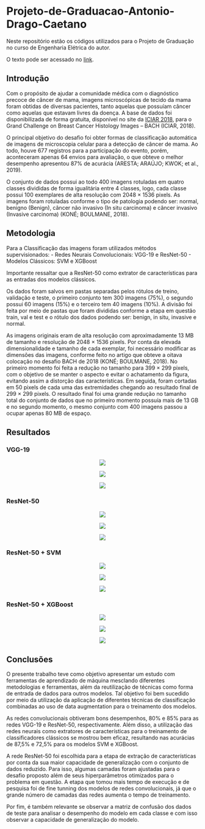 # Projeto-de-Graduacao-Antonio-Drago-Caetano

Neste repositório estão os códigos utilizados para o Projeto de Graduação no curso de Engenharia Elétrica do autor. 

O texto pode ser acessado no [link](adicionar).

<h2> Introdução </h2>
Com o propósito de ajudar a comunidade médica com o diagnóstico precoce de câncer de mama, imagens microscópicas de tecido da mama foram obtidas de diversas pacientes, tanto aquelas que possuíam câncer como aquelas que estavam livres da doença. 
A base de dados foi disponibilizada de forma gratuita, disponível no site da <a href="https://iciar2018-challenge.grand-challenge.org" target="_blank">ICIAR 2018</a>, para o Grand Challenge on Breast Cancer Histology Images – BACH (ICIAR, 2018). 

O principal objetivo do desafio foi obter formas de classificação automática de imagens de microscopia celular para a detecção de câncer de mama. Ao todo, houve 677 registros para a participação do evento, porém, aconteceram apenas 64 envios para avaliação, o que obteve o melhor desempenho apresentou 87% de acurácia (ARESTA; ARAÚJO; KWOK; et al., 2019).

O conjunto de dados possui ao todo 400 imagens rotuladas em quatro classes divididas de forma igualitária entre 4 classes, logo, cada classe possui 100 exemplares de alta resolução com 2048 × 1536 pixels. As imagens foram rotuladas conforme o tipo de patologia podendo ser: normal, benigno (Benign), câncer não invasivo (In situ carcinoma) e câncer invasivo (Invasive carcinoma) (KONÉ; BOULMANE, 2018).

<h2> Metodologia </h2>
Para a Classificação das imagens foram utilizados métodos supervisionados: 
  - Redes Neurais Convolucionais: VGG-19 e ResNet-50
  - Modelos Clássicos: SVM e XGBoost
  
Importante ressaltar que a ResNet-50 como extrator de características para as entradas dos modelos clássicos.

Os dados foram salvos em pastas separadas pelos rótulos de treino, validação e teste, o primeiro conjunto tem 300 imagens (75%), o segundo possui 60 imagens (15%) e o terceiro tem 40 imagens (10%). A divisão foi feita por meio de pastas que foram divididas conforme a etapa em questão train, val e test e o rótulo dos dados podendo ser: benign, in situ, invasive e normal. 

As imagens originais eram de alta resolução com aproximadamente 13 MB de tamanho e resolução de 2048 × 1536 pixels. Por conta da elevada dimensionalidade e tamanho de cada exemplar, foi necessário modificar as dimensões das imagens, conforme feito no artigo que obteve a oitava colocação no desafio BACH de 2018 (KONÉ; BOULMANE, 2018). No primeiro momento foi feita a redução no tamanho para 399 × 299 pixels, com o objetivo de se manter o aspecto e evitar o achatamento da figura, evitando assim a distorção das características. Em seguida, foram cortadas em 50 pixels de cada uma das extremidades chegando ao resultado final de 299 × 299 pixels. O resultado final foi uma grande redução no tamanho total do conjunto de dados que no primeiro momento possuía mais de 13 GB e no segundo momento, o mesmo conjunto com 400 imagens passou a ocupar apenas 80 MB de espaço. 


<h2> Resultados </h2>
<h3> VGG-19 </h3>

<p align="center">
  <img src="https://user-images.githubusercontent.com/65796341/186297840-351bebab-76a4-4f2f-82f8-f0593d44f537.png" />
</p>

<p align="center">
  <img src="https://user-images.githubusercontent.com/65796341/186297875-dc039022-da5f-4174-a38c-d4d823a0297d.png" />
</p>

<p align="center">
  <img src="https://user-images.githubusercontent.com/65796341/186297895-5e557a99-68ae-4cb9-a4c9-6c8f6a490a54.png" />
</p>



<h3> ResNet-50 </h3>

<p align="center">
  <img src="https://user-images.githubusercontent.com/65796341/186298588-f77a8f4c-7f35-43ff-b29b-c4ef9b5bb6ad.png" />
</p>

<p align="center">
  <img src="https://user-images.githubusercontent.com/65796341/186298616-0f19ac87-26c7-4f36-a643-66175bac083f.png" />
</p>

<p align="center">
  <img src="https://user-images.githubusercontent.com/65796341/186298656-b28fe7da-dfea-475c-92b5-3efc8f704d53.png" />
</p>


<h3> ResNet-50 + SVM </h3>

<p align="center">
  <img src="https://user-images.githubusercontent.com/65796341/186298849-5a37129f-edd6-4d2d-bb24-dd7a52c9d7fe.png" />
</p>

<p align="center">
  <img src="https://user-images.githubusercontent.com/65796341/186298874-63b167dc-0e1c-452a-8b33-8561693f7bf0.png" />
</p>

<p align="center">
  <img src="https://user-images.githubusercontent.com/65796341/186298909-0a151629-094a-4799-8a46-b089228cf01a.png" />
</p>

<h3> ResNet-50 + XGBoost </h3>

<p align="center">
  <img src="https://user-images.githubusercontent.com/65796341/186298754-f6c0e9e6-73d5-4ae9-868b-8f2d0b0014af.png" />
</p>

<p align="center">
  <img src="https://user-images.githubusercontent.com/65796341/186298784-f048038b-5627-4f05-9868-f5b79c8cb1ef.png" />
</p>

<p align="center">
  <img src="https://user-images.githubusercontent.com/65796341/186298802-ad6c36d0-51c0-4d81-9465-aca25a9ec40a.png" />
</p>


<h2> Conclusões </h2>
O presente trabalho teve como objetivo apresentar um estudo com ferramentas de aprendizado de máquina mesclando diferentes metodologias e ferramentas, além da reutilização de técnicas como forma de entrada de dados para outros modelos. Tal objetivo foi bem sucedido por meio da utilização da aplicação de diferentes técnicas de classificação combinadas ao uso de data augmentation para o treinamento dos modelos. 

As redes convolucionais obtiveram bons desempenhos, 80% e 85% para as redes VGG-19 e ResNet-50, respectivamente. Além disso, a utilização das redes neurais como extratores de características para o treinamento de classificadores clássicos se mostrou bem eficaz, resultando nas acurácias de 87,5% e 72,5% para os modelos SVM e XGBoost.
 
A rede ResNet-50 foi escolhida para a etapa de extração de características por conta da sua maior capacidade de generalização com o conjunto de dados reduzido. Para isso, algumas camadas foram ajustadas para o desafio proposto além de seus hiperparâmetros otimizados para o problema em questão. A etapa que tomou mais tempo de execução e de pesquisa foi de fine tunning dos modelos de redes convolucionais, já que o grande número de camadas das redes aumenta o tempo de treinamento.

Por fim, é também relevante se observar a matriz de confusão dos dados de teste para analisar o desempenho do modelo em cada classe e com isso observar a capacidade de generalização do modelo.

